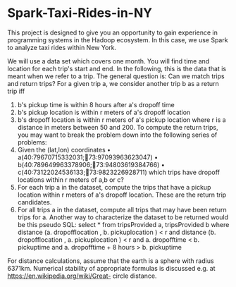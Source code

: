 # Spark-Taxi-Rides-in-NY
This project is designed to give you an opportunity to gain experience in programming systems in the Hadoop ecosystem. In this case, we use Spark to analyze taxi rides within New York.

We will use a data set which covers one month. You will find time and location for each
trip's start and end. In the following, this is the data that is meant when we refer to a
trip.
The general question is: Can we match trips and return trips? For a given trip a, we
consider another trip b as a return trip iff
1. b's pickup time is within 8 hours after a's dropoff time
2. b's pickup location is within r meters of a's dropoff location
3. b's dropoff location is within r meters of a's pickup location
where r is a distance in meters between 50 and 200.
To compute the return trips, you may want to break the problem down into the following
series of problems:
1. Given the (lat,lon) coordinates
• a(40:79670715332031;􀀀73:97093963623047)
• b(40:789649963378906;􀀀73:94803619384766)
• c(40:73122024536133;􀀀73:9823226928711)
which trips have dropoff locations within r meters of a,b or c?
2. For each trip a in the dataset, compute the trips that have a pickup location within
r meters of a's dropoff location. These are the return trip candidates.
3. For all trips a in the dataset, compute all trips that may have been return trips for
a.
Another way to characterize the dataset to be returned would be this pseudo SQL:
select *
from
tripsProvided a,
tripsProvided b
where
distance (a. dropofflocation , b. pickuplocation ) < r and
distance (b. dropofflocation , a. pickuplocation ) < r and
a. dropofftime < b. pickuptime and
a. dropofftime + 8 hours > b. pickuptime

For distance calculations, assume that the earth is a sphere with radius 6371km. Numerical
stability of appropriate formulas is discussed e.g. at https://en.wikipedia.org/wiki/Great-
circle distance.
